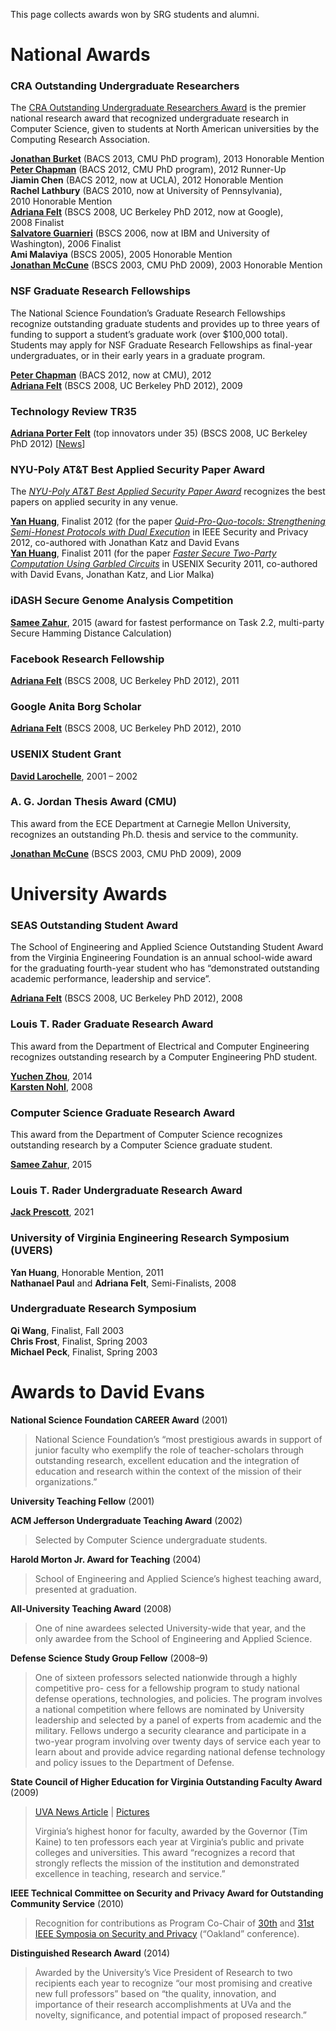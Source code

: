 This page collects awards won by SRG students and alumni.

# National Awards

### CRA Outstanding Undergraduate Researchers


The <a href="//www.cra.org/awards/undergrad/">CRA Outstanding Undergraduate Researchers Award</a> is the premier national research award that recognized undergraduate research in Computer Science, given to students at North American universities by the Computing Research Association.

<div class="hanging"><a href="//jburket.com/"><b>Jonathan Burket</b></a> (BACS 2013, CMU PhD program), 2013&nbsp;Honorable Mention</div>
<div class="hanging"><A href="//www.cs.virginia.edu/~pmc8p/"><b>Peter Chapman</b></a> (BACS 2012, CMU PhD program), 2012&nbsp;Runner-Up</div>
<div class="hanging"><b>Jiamin Chen</b> (BACS 2012, now at UCLA), 2012 Honorable Mention</div>
<div class="hanging"><b>Rachel Lathbury</b> (BACS 2010, now at University of Pennsylvania), 2010&nbsp;Honorable&nbsp;Mention</div>
<div class="hanging"><a href="//www.cs.berkeley.edu/~afelt/"><b>Adriana Felt</b></a> (BSCS 2008, UC Berkeley PhD 2012, now at Google), 2008&nbsp;Finalist</div>
<div class="hanging"><a href="//sammyg.org/"><b>Salvatore Guarnieri</b></a> (BSCS 2006, now at IBM and University of Washington), 2006&nbsp;Finalist</div>
<div class="hanging"><b>Ami Malaviya</b> (BSCS 2005), 2005&nbsp;Honorable&nbsp;Mention</div>
<div class="hanging"><a href="//www.ece.cmu.edu/~jmmccune/"><b>Jonathan McCune</b></a> (BSCS 2003, CMU PhD 2009), 2003&nbsp;Honorable&nbsp;Mention</div>


### NSF Graduate Research Fellowships

The National Science Foundation&#8217;s Graduate Research Fellowships recognize outstanding graduate students and provides up to three years of funding to support a student&#8217;s graduate work (over $100,000 total).  Students may apply for NSF Graduate Research Fellowships as final-year undergraduates, or in their early years in a graduate program.


<A href="//www.cs.virginia.edu/~pmc8p/"><b>Peter Chapman</b></a> (BACS 2012, now at CMU), 2012<br />
<a href="//www.cs.berkeley.edu/~afelt/"><b>Adriana Felt</b></a> (BSCS 2008, UC Berkeley PhD 2012), 2009

### Technology Review TR35

<a href="https://www.technologyreview.com/lists/innovators-under-35/2017/visionary/adrienne-felt/"><b>Adriana Porter Felt</b></a> (top innovators under 35) (BSCS 2008, UC Berkeley PhD 2012) [<a href="2017/alumna-turned-internet-security-expert-listed-among-nations-top-young-innovators.html">News</a>]

### NYU-Poly AT&amp;T Best Applied Security Paper Award

The <a href="//www.poly.edu/csaw2011/csaw-research"><em>NYU-Poly AT&amp;T Best Applied Security Paper Award</em></a> recognizes the best papers on applied security in any venue.

<div class="hanging"><b><a href="//www.cs.virginia.edu/~yh8h/">Yan Huang</a></b>, Finalist 2012 (for the paper <a href="//www.cs.virginia.edu/~evans/pubs/oakland2012/"><em>Quid-Pro-Quo-tocols: Strengthening Semi-Honest Protocols with Dual Execution</em></a> in IEEE Security and Privacy 2012, co-authored with Jonathan Katz and David Evans</div>
<div class="hanging"><b><a href="//www.cs.virginia.edu/~yh8h/">Yan Huang</a></b>, Finalist 2011 (for the paper <a href="//www.cs.virginia.edu/~evans/pubs/usenix2011/"><em>Faster Secure Two-Party Computation Using Garbled Circuits</em></a> in USENIX Security 2011, co-authored with David Evans, Jonathan Katz, and Lior Malka)</div>

### iDASH Secure Genome Analysis Competition

<div class="hanging">
<a href="https://www.cs.virginia.edu/~sza4uq/"><b>Samee Zahur</b></a>, 2015 (award for fastest performance on Task 2.2, multi-party Secure Hamming Distance Calculation)
</div>

### Facebook Research Fellowship

<a href="//www.cs.berkeley.edu/~afelt/"><b>Adriana Felt</b></a> (BSCS 2008, UC Berkeley PhD 2012), 2011

### Google Anita Borg Scholar

<a href="//www.cs.berkeley.edu/~afelt/"><b>Adriana Felt</b></a> (BSCS 2008, UC Berkeley PhD 2012), 2010

### USENIX Student Grant

<a href="//blogs.law.harvard.edu/dlarochelle/"><b>David Larochelle</b></a>, 2001 &ndash; 2002

### A. G. Jordan Thesis Award (CMU)

This award from the ECE Department at Carnegie Mellon University, recognizes an outstanding Ph.D. thesis and service to the community.

<a href="//www.ece.cmu.edu/~jmmccune/"><b>Jonathan McCune</b></a> (BSCS 2003, CMU PhD 2009), 2009

# University Awards

### SEAS Outstanding Student Award

The School of Engineering and Applied Science Outstanding Student Award from the Virginia Engineering Foundation is an annual school-wide award for the graduating fourth-year student who has “demonstrated outstanding academic performance, leadership and service”.

<a href="//www.cs.berkeley.edu/~afelt/"><b>Adriana Felt</b></a> (BSCS 2008, UC Berkeley PhD 2012), 2008

### Louis T. Rader Graduate Research Award

This award from the Department of Electrical and Computer Engineering recognizes outstanding research by a Computer Engineering PhD student.


<a href="//chromium.cs.virginia.edu/"><b>Yuchen Zhou</b></a>, 2014  
<a href="//www.cs.virginia.edu/~kn5f/"><b>Karsten Nohl</b></a>, 2008  

### Computer Science Graduate Research Award

This award from the Department of Computer Science recognizes outstanding research by a Computer Science graduate student.

<a href="https://www.cs.virginia.edu/~sza4uq/"><b>Samee Zahur</b></a>, 2015


### Louis T. Rader Undergraduate Research Award

<a href="https://engineering.virginia.edu/2021-cs-louis-t-rader-undergraduate-research-award-winner-jack-prescott"><b>Jack Prescott</b></a>, 2021

### University of Virginia Engineering Research Symposium (UVERS)

<B>Yan Huang</b>, Honorable Mention, 2011  
<b>Nathanael Paul</b> and <b>Adriana Felt</b>, Semi-Finalists, 2008  

### Undergraduate Research Symposium

<b>Qi Wang</b>, Finalist, Fall 2003  
<B>Chris Frost</b>, Finalist, Spring 2003  
<b>Michael Peck</b>, Finalist, Spring 2003

# Awards to David Evans

<b>National Science Foundation CAREER Award</b> (2001)
<blockquote><p>
National Science Foundation’s “most prestigious awards in support of junior faculty who exemplify the role of teacher-scholars through outstanding research, excellent education and the integration of education and research within the context of the mission of their organizations.”
</p></blockquote>

<p><b>University Teaching Fellow</b> (2001)</p>
<p><b>ACM Jefferson Undergraduate Teaching Award</b> (2002)</p>
<blockquote><p>
Selected by Computer Science undergraduate students.
</p></blockquote>
<p><b>Harold Morton Jr. Award for Teaching</b> (2004)</p>
<blockquote><p>
School of Engineering and Applied Science’s highest teaching award, presented at graduation.
</p></blockquote>
<p><b>All-University Teaching Award</b> (2008)</p>
<blockquote><p>
One of nine awardees selected University-wide that year, and the only awardee from the School of Engineering and Applied Science.
</p></blockquote>
<p><b>Defense Science Study Group Fellow</b> (2008–9)</p>
<blockquote><p>
One of sixteen professors selected nationwide through a highly competitive pro- cess for a fellowship program to study national defense operations, technologies, and policies. The program involves a national competition where fellows are nominated by University leadership and selected by a panel of experts from academic and the military. Fellows undergo a security clearance and participate in a two-year program involving over twenty days of service each year to learn about and provide advice regarding national defense technology and policy issues to the Department of Defense.
</p></blockquote>
<p><b>State Council of Higher Education for Virginia Outstanding Faculty Award</b> (2009)</p>
<blockquote><p>
<a href="https://news.virginia.edu/content/uva-computer-scientist-david-evans-wins-statewide-outstanding-faculty-award">UVA News Article</a> | <a href="//www.cs.virginia.edu/~evans/pictures/2009-02-19-ofa/">Pictures</a></p>
<p>
Virginia’s highest honor for faculty, awarded by the Governor (Tim Kaine) to ten professors each year at Virginia’s public and private colleges and universities. This award “recognizes a record that strongly reflects the mission of the institution and demonstrated excellence in teaching, research and service.”
</p></blockquote>
<p><b>IEEE Technical Committee on Security and Privacy Award for Outstanding Community Service</b> (2010)</p>
<blockquote><p>
Recognition for contributions as Program Co-Chair of <a href="//oakland09.cs.virginia.edu/">30th</a> and <a href="//oakland31.cs.virginia.edu/">31st IEEE Symposia on Security and Privacy</a> (&#8220;Oakland&#8221; conference).
</p></blockquote>
<p><b>Distinguished Research Award</b> (2014)</p>
<blockquote><p>
Awarded by the University’s Vice President of Research to two recipients each year to recognize “our most promising and creative new full professors” based on “the quality, innovation, and importance of their research accomplishments at UVa and the novelty, significance, and potential impact of proposed research.”
</p></blockquote>
